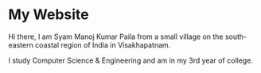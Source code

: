 # My Website

Hi there, I am Syam Manoj Kumar Paila from a small village on the south-eastern coastal region of India in Visakhapatnam.

I study Computer Science & Engineering and am in my 3rd year of college.
